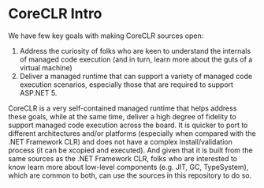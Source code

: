 CoreCLR Intro
=============

We have few key goals with making CoreCLR sources open:

1. Address the curiosity of folks who are keen to understand the internals of managed code execution (and in turn, learn more about the guts of a virtual machine)
2. Deliver a managed runtime that can support a variety of managed code execution scenarios, especially those that are required to support ASP.NET 5.

CoreCLR is a very self-contained managed runtime that helps address these goals, while at the same time, deliver a high degree of fidelity to support managed code execution across the board. It is quicker to port to different architectures and/or platforms (especially when compared with the .NET Framework CLR) and does not have a complex install/validation process (it can be xcopied and executed). And given that it is built from the same sources as the .NET Framework CLR, folks who are interested to know learn more about low-level components (e.g. JIT, GC, TypeSystem), which are common to both, can use the sources in this repository to do so.